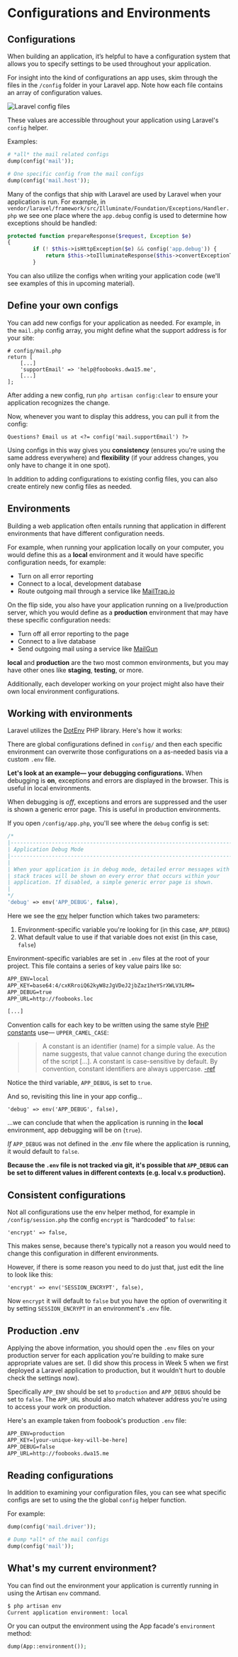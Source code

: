 # Configurations and Environments

## Configurations
When building an application, it’s helpful to have a configuration system that allows you to specify settings to be used throughout your application.

For insight into the kind of configurations an app uses, skim through the files in the `/config` folder in your Laravel app. Note how each file contains an array of configuration values.

<img src='https://s3.amazonaws.com/making-the-internet/laravel-config-files@2x.png' style='max-width:202px;' alt='Laravel config files'>

These values are accessible throughout your application using Laravel's `config` helper.

Examples:
```php
# *all* the mail related configs
dump(config('mail'));

# One specific config from the mail configs
dump(config('mail.host'));
```

Many of the configs that ship with Laravel are used by Laravel when your application is run. For example, in `vendor/laravel/framework/src/Illuminate/Foundation/Exceptions/Handler.php` we see one place where the `app.debug` config is used to determine how exceptions should be handled: 

```php
protected function prepareResponse($request, Exception $e)
{
        if (! $this->isHttpException($e) && config('app.debug')) {
            return $this->toIlluminateResponse($this->convertExceptionToResponse($e), $e);
        }
```

You can also utilize the configs when writing your application code (we'll see examples of this in upcoming material).


## Define your own configs
You can add new configs for your application as needed. For example, in the `mail.php` config array, you might define what the support address is for your site:

```
# config/mail.php
return [
    [...]
    'supportEmail' => 'help@foobooks.dwa15.me',
    [...]
];
```

After adding a new config, run `php artisan config:clear` to ensure your application recognizes the change.

Now, whenever you want to display this address, you can pull it from the config:

```
Questions? Email us at <?= config('mail.supportEmail') ?>
```

Using configs in this way gives you __consistency__ (ensures you're using the same address everywhere) and __flexibility__ (if your address changes, you only have to change it in one spot).

In addition to adding configurations to existing config files, you can also create entirely new config files as needed.


## Environments
Building a web application often entails running that application in different environments that have different configuration needs.

For example, when running your application locally on your computer, you would define this as a **local** environment and it would have specific configuration needs, for example:

+ Turn on all error reporting
+ Connect to a local, development database
+ Route outgoing mail through a service like [MailTrap.io](https://mailtrap.io/)

On the flip side, you also have your application running on a live/production server, which you would define as a **production** environment that may have these specific configuration needs:

+ Turn off all error reporting to the page
+ Connect to a live database
+ Send outgoing mail using a service like [MailGun](https://www.mailgun.com)

**local** and **production** are the two most common environments, but you may have other ones like **staging**, **testing**, or more.

Additionally, each developer working on your project might also have their own local environment configurations.



## Working with environments
Laravel utilizes the [DotEnv](https://github.com/vlucas/phpdotenv) PHP library. Here's how it works:

There are global configurations defined in `config/` and then each specific environment can overwrite those configurations on a as-needed basis via a custom `.env` file.

__Let's look at an example&mdash; your debugging configurations.__ When debugging is **on**, exceptions and errors are displayed in the browser. This is useful in local environments.

When debugging is *off*, exceptions and errors are suppressed and the user is shown a generic error page. This is useful in production environments.

If you open `/config/app.php`, you'll see where the `debug` config is set:

```php
/*
|--------------------------------------------------------------------------
| Application Debug Mode
|--------------------------------------------------------------------------
|
| When your application is in debug mode, detailed error messages with
| stack traces will be shown on every error that occurs within your
| application. If disabled, a simple generic error page is shown.
|
*/
'debug' => env('APP_DEBUG', false),
```

Here we see the [env](https://laravel.com/docs/helpers#method-env) helper function which takes two parameters:

1. Environment-specific variable you're looking for (in this case, `APP_DEBUG`)
2. What default value to use if that variable does not exist (in this case, `false`)

Environment-specific variables are set in `.env` files at the root of your project. This file contains a series of key value pairs like so:

```xml
APP_ENV=local
APP_KEY=base64:4/cxKRroiQ62kyW8zJgVDeJ2jbZaz1heYSrXWLV3LRM=
APP_DEBUG=true
APP_URL=http://foobooks.loc

[...]
```

Convention calls for each key to be written using the same style [PHP constants](http://php.net/manual/en/language.constants.php) use&mdash; `UPPER_CAMEL_CASE`:

>> A constant is an identifier (name) for a simple value. As the name suggests, that value cannot change during the execution of the script [...]. A constant is case-sensitive by default. By convention, constant identifiers are always uppercase. [-ref](http://php.net/manual/en/language.constants.php) 

Notice the third variable, `APP_DEBUG`, is set to `true`.

And so, revisiting this line in your app config...

```
'debug' => env('APP_DEBUG', false),
```

...we can conclude that when the application is running in the **local** environment, app debugging will be on (`true`).

*If* `APP_DEBUG` was not defined in the .env file where the application is running, it would default to `false`.

**Because the `.env` file is not tracked via git, it's possible that `APP_DEBUG` can be set to different values in different contexts (e.g. local v.s production).**


## Consistent configurations
Not all configurations use the env helper method, for example in `/config/session.php` the config `encrypt` is &ldquo;hardcoded&rdquo; to `false`:

```
'encrypt' => false,
```

This makes sense, because there's typically not a reason you would need to change this configuration in different environments.

However, if there is some reason you need to do just that, just edit the line to look like this:

```
'encrypt' => env('SESSION_ENCRYPT', false),
```

Now `encrypt` it will default to `false` but you have the option of overwriting it by setting `SESSION_ENCRYPT` in an environment's `.env` file.

## Production .env
Applying the above information, you should open the `.env` files on your production server for each application you're building to make sure appropriate values are set. (I did show this process in Week 5 when we first deployed a Laravel application to production, but it wouldn't hurt to double check the settings now). 

Specifically `APP_ENV` should be set to `production` and `APP_DEBUG` should be set to `false`. The `APP_URL` should also match whatever address you're using to access your work on production.

Here's an example taken from foobook's production `.env` file:
```xml
APP_ENV=production
APP_KEY=[your-unique-key-will-be-here]
APP_DEBUG=false
APP_URL=http://foobooks.dwa15.me
```


## Reading configurations
In addition to examining your configuration files, you can see what specific configs are set to using the the global `config` helper function.

For example:

```php
dump(config('mail.driver'));

# Dump *all* of the mail configs
dump(config('mail'));
```


## What's my current environment?
You can find out the environment your application is currently running in using the Artisan `env` command.

```bash
$ php artisan env
Current application environment: local
```

Or you can output the environment using the App facade's `environment` method:

```php
dump(App::environment());
```
